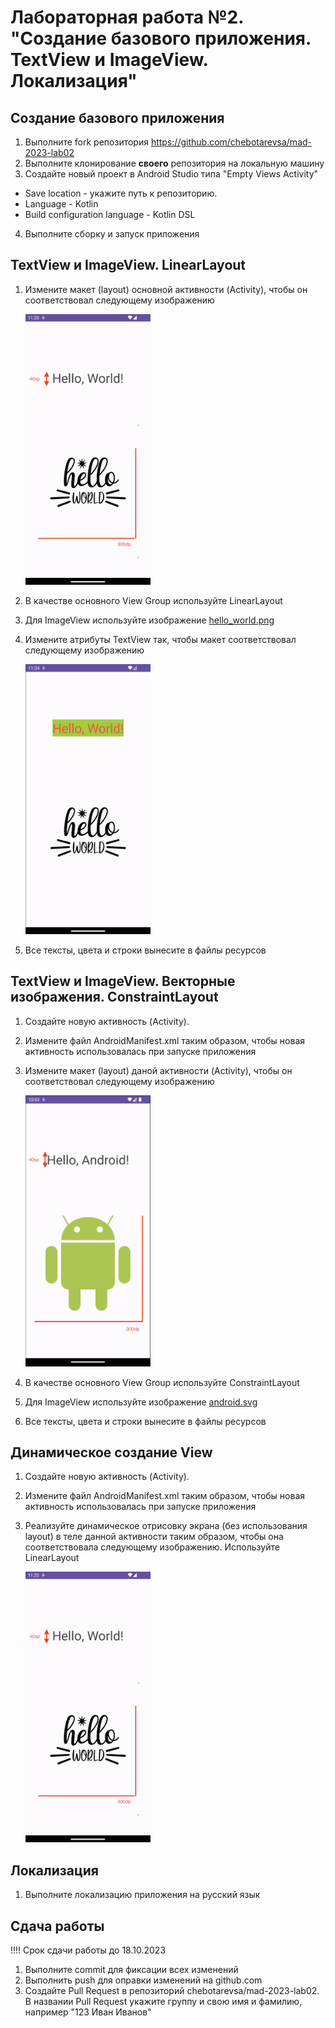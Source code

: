 # Лабораторная работа №2. "Создание базового приложения. TextView и ImageView. Локализация"
## Создание базового приложения
1. Выполните fork репозитория  https://github.com/chebotarevsa/mad-2023-lab02
2. Выполните клонирование **своего** репозитория на локальную машину 
3. Создайте новый проект в Android Studio типа "Empty Views Activity"
  + Save location -  укажите путь к репозиторию. 
  + Language - Kotlin
  + Build configuration language - Kotlin DSL
4. Выполните сборку и запуск приложения

## TextView и ImageView. LinearLayout
1. Измените макет (layout) основной активности (Activity), чтобы он соответствовал следующему изображению

   <img src="img/layout01.png" width="200"/>
2. В качестве основного View Group используйте LinearLayout
3. Для ImageView используйте изображение [hello_world.png](img/hello_world.png)
4. Измените атрибуты TextView так, чтобы макет соответствовал следующему изображению

   <img src="img/layout02.png" width="200"/>
5. Все тексты, цвета и строки вынесите в файлы ресурсов


## TextView и ImageView. Векторные изображения. ConstraintLayout
1. Создайте новую активность (Activity).
2. Измените файл AndroidManifest.xml таким образом, чтобы новая активность использовалась при запуске приложения
3. Измените макет (layout) даной активности (Activity), чтобы он соответствовал следующему изображению

   <img src="img/layout03.png" width="200"/>
4. В качестве основного View Group используйте ConstraintLayout
5. Для ImageView используйте изображение [android.svg](img/android.svg)
6. Все тексты, цвета и строки вынесите в файлы ресурсов


## Динамическое создание View
1. Создайте новую активность (Activity).
2. Измените файл AndroidManifest.xml таким образом, чтобы новая активность использовалась при запуске приложения
3. Реализуйте динамическое отрисовку экрана (без использования layout) в теле данной активности таким образом,
   чтобы она соответствовала следующему изображению. Используйте LinearLayout

   <img src="img/layout01.png" width="200"/>

## Локализация
1. Выполните локализацию приложения на русский язык 

## Сдача работы
!!!! Срок сдачи работы до 18.10.2023
1. Выполните commit для фиксации всех изменений
2. Выполнить push для оправки изменений на github.com
3. Создайте Pull Request в репозиторий chebotarevsa/mad-2023-lab02.
  В названии Pull Request укажите группу и свою имя и фамилию, например "123 Иван Иванов"
